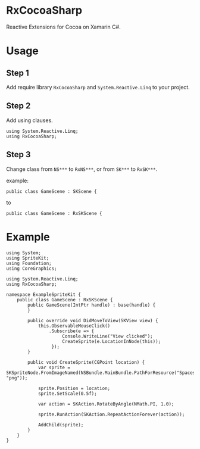 # RxCocoaSharp

Reactive Extensions for Cocoa on Xamarin C#.

# Usage

## Step 1

Add require library ```RxCocoaSharp``` and ```System.Reactive.Linq``` to your project.

## Step 2

Add using clauses.

```
using System.Reactive.Linq;
using RxCocoaSharp;
```

## Step 3

Change class from ```NS***``` to ```RxNS***```,
or from ```SK***``` to ```RxSK***```.

example:

```
public class GameScene : SKScene {
```

to

```
public class GameScene : RxSKScene {
```

# Example

```
using System;
using SpriteKit;
using Foundation;
using CoreGraphics;

using System.Reactive.Linq;
using RxCocoaSharp;

namespace ExampleSpriteKit {
    public class GameScene : RxSKScene {
        public GameScene(IntPtr handle) : base(handle) {
        }

        public override void DidMoveToView(SKView view) {
            this.ObservableMouseClick()
                .Subscribe(e => {
                     Console.WriteLine("View clicked");
                     CreateSprite(e.LocationInNode(this));
                 });
        }

        public void CreateSprite(CGPoint location) {
            var sprite = SKSpriteNode.FromImageNamed(NSBundle.MainBundle.PathForResource("Spaceship", "png"));

            sprite.Position = location;
            sprite.SetScale(0.5f);

            var action = SKAction.RotateByAngle(NMath.PI, 1.0);

            sprite.RunAction(SKAction.RepeatActionForever(action));

            AddChild(sprite);
        }
    }
}
```


